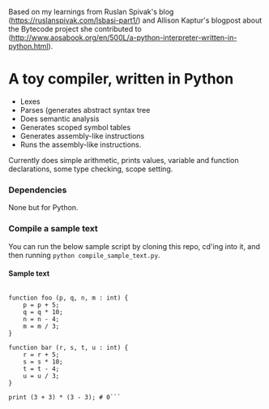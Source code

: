 Based on my learnings from Ruslan Spivak's blog (https://ruslanspivak.com/lsbasi-part1/) and Allison Kaptur's blogpost about the Bytecode project she contributed to (http://www.aosabook.org/en/500L/a-python-interpreter-written-in-python.html).

# A toy compiler, written in Python
* Lexes
* Parses (generates abstract syntax tree
* Does semantic analysis
* Generates scoped symbol tables
* Generates assembly-like instructions
* Runs the assembly-like instructions. 

Currently does simple arithmetic, prints values, variable and function declarations, some type checking, scope setting.

### Dependencies
None but for Python.

### Compile a sample text
You can run the below sample script by cloning this repo, cd'ing into it, and then running `python compile_sample_text.py`.


#### Sample text
  ```var x, y, z : int;

  function foo (p, q, n, m : int) {
      p = p + 5;
      q = q * 10;
      n = n - 4;
      m = m / 3;
  }

  function bar (r, s, t, u : int) {
      r = r + 5;
      s = s * 10;
      t = t - 4;
      u = u / 3;
  }

  print (3 + 3) * (3 - 3); # 0```
